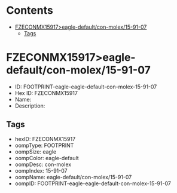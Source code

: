 



Contents
========

* [FZECONMX15917>eagle-default/con-molex/15-91-07](#fzeconmx15917eagle-defaultcon-molex15-91-07)
	* [Tags](#tags)

# FZECONMX15917>eagle-default/con-molex/15-91-07

- ID: FOOTPRINT-eagle-eagle-default-con-molex-15-91-07
- Hex ID: FZECONMX15917
- Name: 
- Description: 

## Tags

- hexID: FZECONMX15917
- oompType: FOOTPRINT
- oompSize: eagle
- oompColor: eagle-default
- oompDesc: con-molex
- oompIndex: 15-91-07
- oompName: eagle-default/con-molex/15-91-07
- oompID: FOOTPRINT-eagle-eagle-default-con-molex-15-91-07
